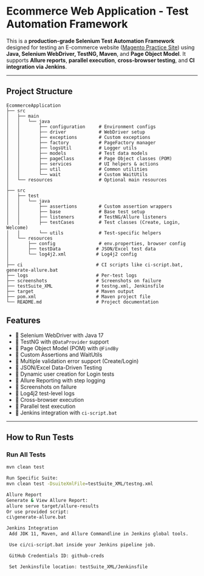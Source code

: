 # Ecommerce Web Application - Test Automation Framework

This is a **production-grade Selenium Test Automation Framework** designed for testing an E-commerce website ([Magento Practice Site](https://magento.softwaretestingboard.com/)) using **Java, Selenium WebDriver, TestNG, Maven**, and **Page Object Model**. It supports **Allure reports**, **parallel execution**, **cross-browser testing**, and **CI integration via Jenkins**.

---

## Project Structure
```
EcommerceApplication
├── src
│   ├── main
│   │   └── java
│   │       ├── configuration     # Environment configs
│   │       ├── driver            # WebDriver setup
│   │       ├── exceptions        # Custom exceptions
│   │       ├── factory           # PageFactory manager
│   │       ├── logsUtil          # Logger utils
│   │       ├── models            # Test data models
│   │       ├── pageClass         # Page Object classes (POM)
│   │       ├── services          # UI helpers & actions
│   │       ├── util              # Common utilities
│   │       └── wait              # Custom WaitUtils
│   └── resources                 # Optional main resources
│
├── src
│   ├── test
│   │   └── java
│   │       ├── assertions        # Custom assertion wrappers
│   │       ├── base              # Base test setup
│   │       ├── listeners         # TestNG/Allure listeners
│   │       ├── testCases         # Test classes (Create, Login, Welcome)
│   │       └── utils             # Test-specific helpers
│   └── resources
│       ├── config                # env.properties, browser config
│       ├── testData             # JSON/Excel test data
│       └── log4j2.xml           # Log4j2 config
│
├── ci                           # CI scripts like ci-script.bat, generate-allure.bat
├── logs                         # Per-test logs
├── screenshots                  # Screenshots on failure
├── testSuite_XML                # testng.xml, Jenkinsfile
├── target                       # Maven output
├── pom.xml                      # Maven project file
└── README.md                    # Project documentation
```
## Features

- 🔹 Selenium WebDriver with Java 17
- 🔹 TestNG with `@DataProvider` support
- 🔹 Page Object Model (POM) with `@FindBy`
- 🔹 Custom Assertions and WaitUtils
- 🔹 Multiple validation error support (Create/Login)
- 🔹 JSON/Excel Data-Driven Testing
- 🔹 Dynamic user creation for Login tests
- 🔹 Allure Reporting with step logging
- 🔹 Screenshots on failure
- 🔹 Log4j2 test-level logs
- 🔹 Cross-browser execution
- 🔹 Parallel test execution
- 🔹 Jenkins integration with `ci-script.bat`

---

## How to Run Tests

### Run All Tests

```bash
mvn clean test

Run Specific Suite:
mvn clean test -DsuiteXmlFile=testSuite_XML/testng.xml

Allure Report
Generate & View Allure Report:
allure serve target/allure-results
Or use provided script:
ci\generate-allure.bat

Jenkins Integration
 Add JDK 11, Maven, and Allure Commandline in Jenkins global tools.

 Use ci/ci-script.bat inside your Jenkins pipeline job.

 GitHub Credentials ID: github-creds

 Set Jenkinsfile location: testSuite_XML/Jenkinsfile
